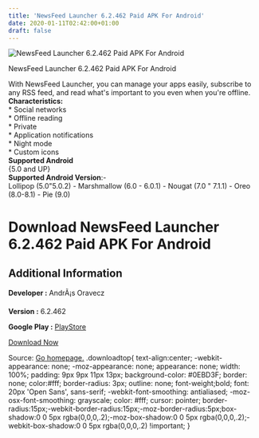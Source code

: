 ```yaml
---
title: 'NewsFeed Launcher 6.2.462 Paid APK For Android'
date: 2020-01-11T02:42:00+01:00
draft: false
---
```


![NewsFeed Launcher 6.2.462 Paid APK For Android](https://i1.wp.com/apkhome.net/wp-content/uploads/2020/01/NewsFeed-Launcher-6.2.462-Paid.png "NewsFeed Launcher 6.2.462 Paid APK For Android")

  

NewsFeed Launcher 6.2.462 Paid APK For Android

With NewsFeed Launcher, you can manage your apps easily, subscribe to any RSS feed, and read what's important to you even when you're offline.  
**Characteristics:**  
\* Social networks  
\* Offline reading  
\* Private  
\* Application notifications  
\* Night mode  
\* Custom icons  
**Supported Android**  
{5.0 and UP}  
**Supported Android Version**:-  
Lollipop (5.0"5.0.2) - Marshmallow (6.0 - 6.0.1) - Nougat (7.0 " 7.1.1) - Oreo (8.0-8.1) - Pie (9.0)

Download NewsFeed Launcher 6.2.462 Paid APK For Android
=======================================================

Additional Information
----------------------

**Developer :** AndrÃ¡s Oravecz

**Version :** 6.2.462

**Google Play :** [PlayStore](https://play.google.com/store/apps/details?id=hu.oandras.newsfeedlauncher&hl=en)

  

[Download Now](https://store4app.co/post/newsfeed-launcher-6-2-462-paid-apk-for-android_1578666516)

  
Source: [Go homepage.](https://store4app.co/post/newsfeed-launcher-6-2-462-paid-apk-for-android_1578666516) .downloadtop{ text-align:center; -webkit-appearance: none; -moz-appearance: none; appearance: none; width: 100%; padding: 9px 9px 11px 13px; background-color: #0EBD3F; border: none; color:#fff; border-radius: 3px; outline: none; font-weight;bold; font: 20px 'Open Sans', sans-serif; -webkit-font-smoothing: antialiased; -moz-osx-font-smoothing: grayscale; color: #fff; cursor: pointer; border-radius:15px;-webkit-border-radius:15px;-moz-border-radius:5px;box-shadow:0 0 5px rgba(0,0,0,.2);-moz-box-shadow:0 0 5px rgba(0,0,0,.2);-webkit-box-shadow:0 0 5px rgba(0,0,0,.2) !important; }